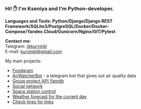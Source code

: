 ### Hi! ✋ I'm Kseniya and I'm Python-developer.


**Languages and Tools: Python/Django/Django REST Framework/SQLite3/PostgreSQL/Docker/Docker-Compose/Yandex.Cloud/Gunicorn/Nginx/GIT/Pytest**

**Contact me:**
<br>Telegram: [@kurvinkl](https://t.me/kurvinkl)
<br>E-mail: <a href="mailto:kurvinkl@gmail.com">kurvinkl@gmail.com</a>

My main projects:
- [Foodgram](https://github.com/KseniyaGurevich/foodgram-project-react) 
- [AirWatcherBot](https://github.com/KseniyaGurevich/AirWatcherBot) - a telegram bot that gives out air quality data
- [Group project API Yamdb](https://github.com/KseniyaGurevich/api_yamdb)
- [Social network](https://github.com/KseniyaGurevich/hw05_final)
- [Space station control](https://github.com/KseniyaGurevich/Space_station)
- [Weather forecast for the current day](https://github.com/KseniyaGurevich/weather)
- [Сheck lines for links](https://github.com/KseniyaGurevich/Test_application)


